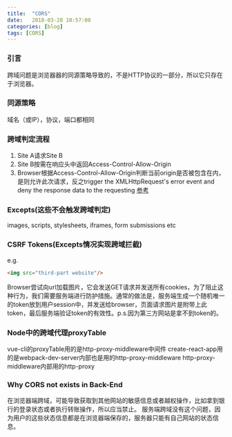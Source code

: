```yaml
---
title:  "CORS"
date:   2018-03-28 10:57:00
categories: [blog]
tags: [CORS]
---
```


### 引言
跨域问题是浏览器器的同源策略导致的，不是HTTP协议的一部分，所以它只存在于浏览器。

### 同源策略
域名（或IP），协议，端口都相同

### 跨域判定流程
1. Site A请求Site B
2. Site B按需在响应头中返回Access-Control-Allow-Origin
3. Browser根据Access-Control-Allow-Origin判断当前origin是否被包含在内，是则允许此次请求，反之trigger the XMLHttpRequest's error event and deny the response data to the requesting
[参考](1)

### Excepts(这些不会触发跨域判定)
images, scripts, stylesheets, iframes, form submissions etc

### CSRF Tokens(Excepts情况实现跨域拦截)
e.g.
```html
<img src="third-part website"/>
```
Browser尝试向url加载图片，它会发送GET请求并发送所有cookies，为了阻止这种行为，我们需要服务端进行防护措施。通常的做法是，服务端生成一个随机唯一的token放到用户session中，并发送给browser，页面请求图片是附带上此token，最后服务端验证token的有效性。p.s.因为第三方网站是拿不到token的。

### Node中的跨域代理proxyTable
vue-cli的proxyTable用的是http-proxy-middleware中间件
create-react-app用的是webpack-dev-server内部也是用的http-proxy-middleware
http-proxy-middleware内部用的http-proxy

### Why CORS not exists in Back-End
在浏览器端跨域，可能导致获取到其他网站的敏感信息或者越权操作，比如拿到银行的登录状态或者执行转账操作，所以应当禁止。
服务端跨域没有这个问题，因为用户的这些状态信息都是在浏览器端保存的，服务器只能有自己网站的状态信息。

[1]: https://stackoverflow.com/questions/10636611/how-does-access-control-allow-origin-header-work/10636765#10636765
[2]: https://en.wikipedia.org/wiki/Cross-origin_resource_sharing

